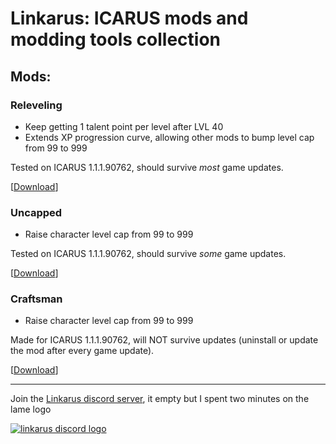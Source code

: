 # Linkarus: ICARUS mods and modding tools collection

## Mods:
### Releveling
- Keep getting 1 talent point per level after LVL 40
- Extends XP progression curve, allowing other mods to bump level cap from 99 to 999

Tested on ICARUS 1.1.1.90762, should survive *most* game updates.

\[[Download](https://github.com/wafflecomposite/linkarus/releases/tag/releveling_1.1.1.90444_v2)\]

### Uncapped
- Raise character level cap from 99 to 999

Tested on ICARUS 1.1.1.90762, should survive *some* game updates.

\[[Download](https://github.com/wafflecomposite/linkarus/releases/tag/uncapped_1.1.1.90444_v1)\]

### Craftsman
- Raise character level cap from 99 to 999

Made for ICARUS 1.1.1.90762, will NOT survive updates (uninstall or update the mod after every game update).

\[[Download](https://github.com/wafflecomposite/linkarus/releases/tag/craftsman_V1_build1.1.1.90762)\]

---

Join the [Linkarus discord server](https://discord.gg/2UrWDXjxUk), it empty but I spent two minutes on the lame logo

[![linkarus discord logo](https://user-images.githubusercontent.com/28294714/151571458-77d5f06f-5c20-4733-b40a-6916f352d44b.png)](https://discord.gg/2UrWDXjxUk)
